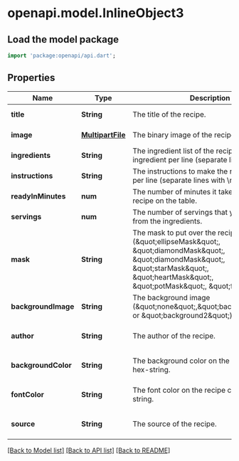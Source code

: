 # openapi.model.InlineObject3

## Load the model package
```dart
import 'package:openapi/api.dart';
```

## Properties
Name | Type | Description | Notes
------------ | ------------- | ------------- | -------------
**title** | **String** | The title of the recipe. | [default to null]
**image** | [**MultipartFile**](File.md) | The binary image of the recipe as jpg. | [default to null]
**ingredients** | **String** | The ingredient list of the recipe, one ingredient per line (separate lines with \\n). | [default to null]
**instructions** | **String** | The instructions to make the recipe. One step per line (separate lines with \\n). | [default to null]
**readyInMinutes** | **num** | The number of minutes it takes to get the recipe on the table. | [default to null]
**servings** | **num** | The number of servings that you can make from the ingredients. | [default to null]
**mask** | **String** | The mask to put over the recipe image (\&quot;ellipseMask\&quot;, \&quot;diamondMask\&quot;, \&quot;diamondMask\&quot;, \&quot;starMask\&quot;, \&quot;heartMask\&quot;, \&quot;potMask\&quot;, \&quot;fishMask\&quot;). | [default to null]
**backgroundImage** | **String** | The background image (\&quot;none\&quot;,\&quot;background1\&quot;, or \&quot;background2\&quot;). | [default to null]
**author** | **String** | The author of the recipe. | [optional] [default to null]
**backgroundColor** | **String** | The background color on the recipe card as a hex-string. | [optional] [default to null]
**fontColor** | **String** | The font color on the recipe card as a hex-string. | [optional] [default to null]
**source** | **String** | The source of the recipe. | [optional] [default to null]

[[Back to Model list]](../README.md#documentation-for-models) [[Back to API list]](../README.md#documentation-for-api-endpoints) [[Back to README]](../README.md)



